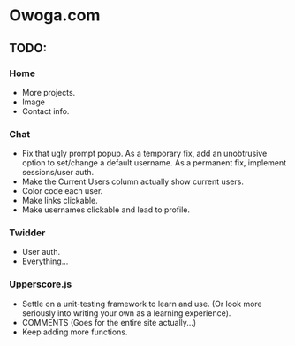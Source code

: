 # Owoga.com

## TODO:

### Home
- More projects.
- Image
- Contact info.

### Chat
- Fix that ugly prompt popup. As a temporary fix, add an unobtrusive
  option to set/change a default username. As a permanent fix, 
  implement sessions/user auth.
- Make the Current Users column actually show current users.
- Color code each user.
- Make links clickable.
- Make usernames clickable and lead to profile.

### Twidder
- User auth.
- Everything...

### Upperscore.js
- Settle on a unit-testing framework to learn and use. (Or look
  more seriously into writing your own as a learning experience).
- COMMENTS (Goes for the entire site actually...)
- Keep adding more functions.
